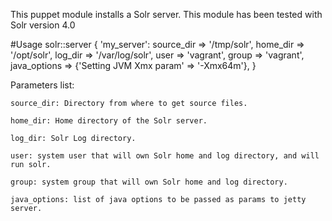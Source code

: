 This puppet module installs a Solr server. This module has been tested with Solr version 4.0


#Usage
	solr::server { 'my_server':
	  source_dir    => '/tmp/solr',
	  home_dir      => '/opt/solr',
	  log_dir       => '/var/log/solr',
	  user          => 'vagrant',
	  group         => 'vagrant',
	  java_options  => {'Setting JVM Xmx param' => '-Xmx64m'},
	}

Parameters list:

	source_dir: Directory from where to get source files.
	
	home_dir: Home directory of the Solr server.
	
	log_dir: Solr Log directory.
	
	user: system user that will own Solr home and log directory, and will run solr.
	
	group: system group that will own Solr home and log directory.
	
	java_options: list of java options to be passed as params to jetty server.
  
